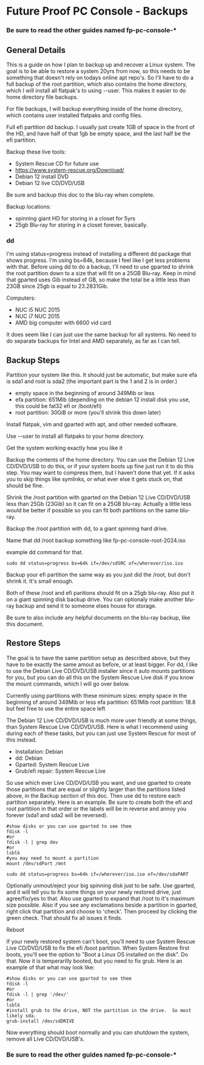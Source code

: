 # Future Proof PC Console - Backups

### Be sure to read the other guides named fp-pc-console-*


## General Details

This is a guide on how I plan to backup up and recover a Linux system.  The goal is to be able to restore a system 20yrs from now, so this needs to be something that doesn't rely on todays online apt repo's.  So I'll have to do a full backup of the root partition, which also contains the home directory, which I will install all flatpak's to using --user.  This makes it easier to do home directory file backups.  

For file backups, I will backup everything inside of the home directory, which contains user installed flatpaks and config files.

Full efi partition dd backup.  I usually just create 1GB of space in the front of the HD, and have half of that 1gb be empty space, and the last half be the efi partition.

Backup these live tools:
- System Rescue CD for future use
- https://www.system-rescue.org/Download/
- Debian 12 install DVD
- Debian 12 live CD/DVD/USB

Be sure and backup this doc to the blu-ray when complete.

Backup locations:
- spinning giant HD for storing in a closet for 5yrs
- 25gb Blu-ray for storing in a closet forever, basically.

### dd

I'm using status=progress instead of installing a different dd package that shows progress.  I'm using bs=64k, because I feel like I get less problems with that.  Before using dd to do a backup, I'll need to use gparted to shrink the root partition down to a size that will fit on a 25GB Blu-ray.  Keep in mind that gparted uses Gib instead of GB, so make the total be a little less than 23GB since 25gb is equal to 23.2831Gib.

Computers:
- NUC i5 NUC 2015
- NUC i7 NUC 2015
- AMD big computer with 6600 vid card

It does seem like I can just use the same backup for all systems.  No need to do separate backups for Intel and AMD separately, as far as I can tell.

## Backup Steps
Partition your system like this.  It should just be automatic, but make sure efa is sda1 and root is sda2 (the important part is the 1 and 2 is in order.)
- empty space in the beginning of around 349Mib or less
- efa partition: 651Mib (depending on the debian 12 install disk you use, this could be fat32 efi or /boot/efi)
- root partition: 30GiB or more (you'll shrink this down later)

Install flatpak, vim and gparted with apt, and other needed software.

Use --user to install all flatpaks to your home directory.

Get the system working exactly how you like it

Backup the contents of the home directory.  You can use the Debian 12 Live CD/DVD/USB to do this, or if your system boots up fine just run it to do this step.  You may want to compress them, but I haven't done that yet. If it asks you to skip things like symlinks, or what ever else it gets stuck on, that should be fine.

Shrink the /root partition with gparted on the Debian 12 Live CD/DVD/USB less than 25Gb (23Gib) so it can fit on a 25GB blu-ray.  Actually a little less would be better if possible so you can fit both partitions on the same blu-ray.

Backup the /root partition with dd, to a giant spinning hard drive.

Name that dd /root backup something like fp-pc-console-root-2024.iso

example dd command for that.
~~~
sudo dd status=progress bs=64k if=/dev/sdSRC of=/wherever/iso.iso
~~~

Backup your efi partition the same way as you just did the /root, but don't shrink it.  It's small enough.

Both of these /root and efi paritions should fit on a 25gb blu-ray.  Also put it on a giant spinning disk backup drive.  You can optionaly make another blu-ray backup and send it to someone elses house for storage.

Be sure to also include any helpful documents on the blu-ray backup, like this document.



## Restore Steps

The goal is to have the same partition setup as described above, but they have to be exactly the same amout as before, or at least bigger.  For dd, I like to use the Debian Live CD/DVD/USB installer since it auto mounts partitions for you, but you can do all this on the System Rescue Live disk if you know the mount commands, which I will go over below.

Currently using partitions with these minimum sizes:
empty space in the beginning of around 349Mib or less
efa partition: 651Mib 
root partition: 18.8 but feel free to use the entire space left

The Debian 12 Live CD/DVD/USB is much more user friendly at some things, than System Rescue Live CD/DVD/USB.  Here is what I recommend using during each of these tasks, but you can just use System Rescue for most of this instead.
- Installation: Debian
- dd: Debian
- Gparted: System Rescue Live
- Grub/efi repair: System Rescue Live

So use which ever Live CD/DVD/USB you want, and use gparted to create those partitions that are equal or slightly larger than the partitions listed above, in the Backup section of this doc.  Then use dd to restore each partition separately.  Here is an example. Be sure to create both the efi and root partitiion in that order or the labels will be in reverse and annoy you forever (sda1 and sda2 will be reversed).
~~~
#show disks or you can use gparted to see them
fdisk -l
#or
fdisk -l | grep dev
#or
lsblk
#you may need to mount a partition
mount /dev/sdPart /mnt
~~~
~~~
sudo dd status=progress bs=64k if=/wherever/iso.iso of=/dev/sdaPART
~~~

Optionally unmout/eject your big spinning disk just to be safe.
Use gparted, and it will tell you to fix some things on your newly restored drive, just agree/fix/yes to that.  Also use gparted to expand that /root to it's maximum size possible.  Also if you see any exclamations beside a partition in gparted, right click that partition and choose to 'check'.  Then proceed by clicking the green check.  That should fix all issues it finds.

Reboot

If your newly restored system can't boot, you'll need to use System Rescue Live CD/DVD/USB to fix the efi /boot partition.  When System Restore first boots, you'll see the option to "Boot a Linux OS installed on the disk".  Do that.  Now it is temperarilly booted, but you need to fix grub.  Here is an example of that what may look like:

~~~
#show disks or you can use gparted to see them
fdisk -l
#or
fdisk -l | grep '/dev/'
#or
lsblk
#install grub to the drive, NOT the partition in the drive.  So most likely sda.
grub-install /dev/sdDRIVE
~~~


Now everything should boot normally and you can shutdown the system, remove all Live CD/DVD/USB's.  

### Be sure to read the other guides named fp-pc-console-*

